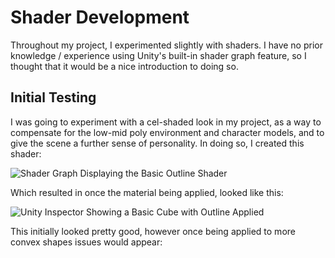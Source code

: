 # Shader Development

Throughout my project, I experimented slightly with shaders. I have no prior knowledge / experience using
Unity's built-in shader graph feature, so I thought that it would be a nice introduction to doing so.

## Initial Testing 

I was going to experiment with a cel-shaded look in my project, as a way to compensate for the low-mid poly 
environment and character models, and to give the scene a further sense of personality. In doing so, I created this shader:

![Shader Graph Displaying the Basic Outline Shader](basic_outline_shadergraph.png)

Which resulted in once the material being applied, looked like this:

![Unity Inspector Showing a Basic Cube with Outline Applied](basic_outline_scene_view.png)

This initially looked pretty good, however once being applied to more convex shapes issues would appear:
